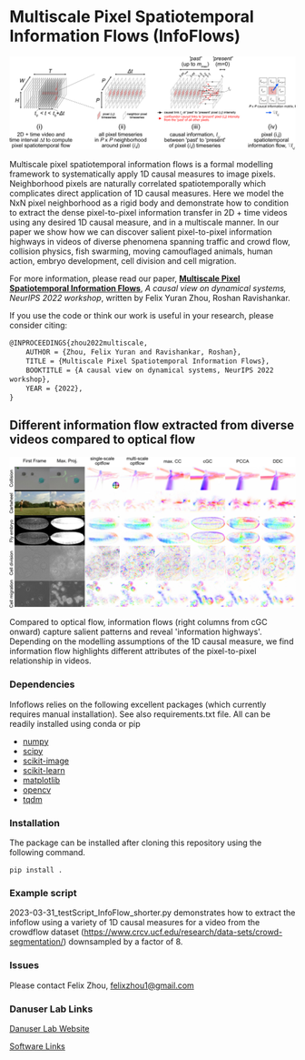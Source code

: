 # Multiscale Pixel Spatiotemporal Information Flows (InfoFlows)
<p align="center">
  <img src="img/concept_figure.jpg" width="800"/>
  <!-- <img src="https://github.com/fyz11/MOSES/blob/master/Example_Results/mesh_frame20_red.png" width="300"/> -->
</p>
Multiscale pixel spatiotemporal information flows is a formal modelling framework to systematically apply 1D causal measures to image pixels. Neighborhood pixels are naturally correlated spatiotemporally which complicates direct application of 1D causal measures. Here we model the NxN pixel neighborhood as a rigid body and demonstrate how to condition to extract the dense pixel-to-pixel information transfer in 2D + time videos using any desired 1D causal measure, and in a multiscale manner. In our paper we show how we can discover salient pixel-to-pixel information highways in videos of diverse phenomena spanning traffic and crowd flow, collision physics, fish swarming, moving camouflaged animals, human action, embryo development, cell division and cell migration.<br>

For more information, please read our paper, [**Multiscale Pixel Spatiotemporal Information Flows**](https://openreview.net/forum?id=4P0qQrU_SlN), *A causal view on dynamical systems, NeurIPS 2022 workshop*, written by Felix Yuran Zhou, Roshan Ravishankar.

If you use the code or think our work is useful in your research, please consider citing:

```
@INPROCEEDINGS{zhou2022multiscale,
	AUTHOR = {Zhou, Felix Yuran and Ravishankar, Roshan},
	TITLE = {Multiscale Pixel Spatiotemporal Information Flows},
	BOOKTITLE = {A causal view on dynamical systems, NeurIPS 2022 workshop},
	YEAR = {2022},
}
```

## Different information flow extracted from diverse videos compared to optical flow
<p align="center">
  <img src="img/multi_example_flow.jpg" width="800"/>
</p>
Compared to optical flow, information flows (right columns from cGC onward) capture salient patterns and reveal 'information highways'. Depending on the modelling assumptions of the 1D causal measure, we find information flow highlights different attributes of the pixel-to-pixel relationship in videos. 

### Dependencies
Infoflows relies on the following excellent packages (which currently requires manual installation). See also requirements.txt file. All can be readily installed using conda or pip
- [numpy](https://numpy.org/)
- [scipy](https://www.scipy.org/)
- [scikit-image](https://scikit-image.org/)
- [scikit-learn](https://scikit-learn.org/stable/index.html)
- [matplotlib](https://matplotlib.org/)
- [opencv](https://pypi.org/project/opencv-contrib-python/)
- [tqdm](https://tqdm.github.io/)

### Installation
The package can be installed after cloning this repository using the following command.
```
pip install .
```

### Example script
2023-03-31_testScript_InfoFlow_shorter.py demonstrates how to extract the infoflow using a variety of 1D causal measures for a video from the crowdflow dataset (https://www.crcv.ucf.edu/research/data-sets/crowd-segmentation/) downsampled by a factor of 8.  

### Issues
Please contact Felix Zhou, felixzhou1@gmail.com

### Danuser Lab Links
[Danuser Lab Website](https://www.danuserlab-utsw.org/)

[Software Links](https://github.com/DanuserLab/)